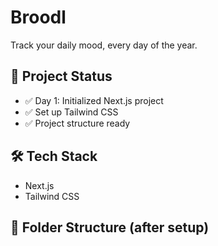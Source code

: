 # Broodl

Track your daily mood, every day of the year.

## 🚀 Project Status
- ✅ Day 1: Initialized Next.js project
- ✅ Set up Tailwind CSS
- ✅ Project structure ready

## 🛠️ Tech Stack
- Next.js
- Tailwind CSS

## 📂 Folder Structure (after setup)
